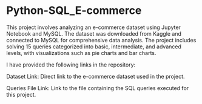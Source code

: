 # Python-SQL_E-commerce
This project involves analyzing an e-commerce dataset using Jupyter Notebook and MySQL. The dataset was downloaded from Kaggle and connected to MySQL for comprehensive data analysis. The project includes solving 15 queries categorized into basic, intermediate, and advanced levels, with visualizations such as pie charts and bar charts.


I have provided the following links in the repository:

Dataset Link: Direct link to the e-commerce dataset used in the project.

Queries File Link: Link to the file containing the SQL queries executed for this project.
